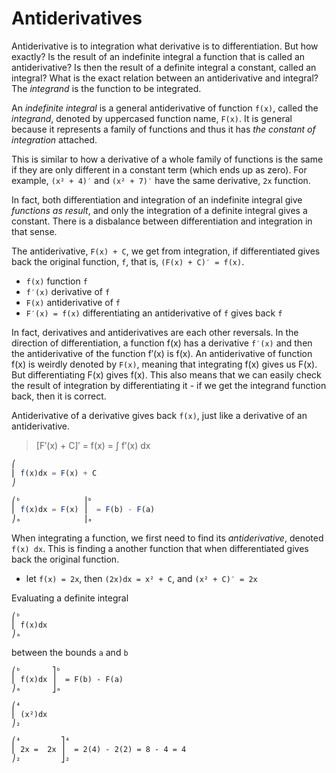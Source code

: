 # Antiderivatives

Antiderivative is to integration what derivative is to differentiation. But how exactly? Is the result of an indefinite integral a function that is called an antiderivative? Is then the result of a definite integral a constant, called an integral? What is the exact relation between an antiderivative and integral? The *integrand* is the function to be integrated.

An *indefinite integral* is a general antiderivative of function `f(x)`, called the *integrand*, denoted by uppercased function name, `F(x)`. It is general because it represents a family of functions and thus it has *the constant of integration* attached.

This is similar to how a derivative of a whole family of functions is the same if they are only different in a constant term (which ends up as zero). For example, `(x² + 4)′` and `(x² + 7)′` have the same derivative, `2x` function.

In fact, both differentiation and integration of an indefinite integral give *functions as result*, and only the integration of a definite integral gives a constant. There is a disbalance between differentiation and integration in that sense.

The antiderivative, `F(x) + C`, we get from integration, if differentiated gives back the original function, `f`, that is, `(F(x) + C)′ = f(x)`.

- `f(x)` function `f`
- `f′(x)` derivative of `f`
- `F(x)` antiderivative of `f`
- `F′(x) = f(x)` differentiating an antiderivative of `f` gives back `f`


In fact, derivatives and antiderivatives are each other reversals. In the direction of differentiation, a function f(x) has a derivative `f′(x)` and then the antiderivative of the function f′(x) is f(x). An antiderivative of function f(x) is weirdly denoted by `F(x)`, meaning that integrating f(x) gives us F(x). But differentiating F(x) gives f(x). This also means that we can easily check the result of integration by differentiating it - if we get the integrand function back, then it is correct.

Antiderivative of a derivative gives back `f(x)`, just like a derivative of an antiderivative.

>[F′(x) + C]′ = f(x) = ∫ f′(x) dx


```js
⎛
⎜ f(x)dx = F(x) + C
⎠
```


```js
⎛ᵇ              ⎥ᵇ
⎜ f(x)dx = F(x) ⎥  = F(b) - F(a)
⎠ₐ              ⎥ₐ
```

When integrating a function, we first need to find its *antiderivative*, denoted `f(x) dx`. This is finding a another function that when differentiated gives back the original function.
- let `f(x) = 2x`, then `(2x)dx = x² + C`, and `(x² + C)′ = 2x`

Evaluating a definite integral

```
⎛ᵇ
⎜ f(x)dx
⎠ₐ
```

between the bounds `a` and `b`

```
⎛ᵇ       ⎤ᵇ
⎜ f(x)dx ⎥  = F(b) - F(a)
⎠ₐ       ⎦ₐ

⎛⁴
⎜ (x²)dx
⎠₂

⎛⁴         ⎤⁴
⎜ 2x =  2x ⎥  = 2(4) - 2(2) = 8 - 4 = 4
⎠₂         ⎦₂
```
